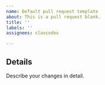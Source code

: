 ```yaml
---
name: Default pull request template
about: This is a pull request blank.
title: ''
labels: ''
assignees: slavcodev

---
```


## Details

Describe your changes in detail.
